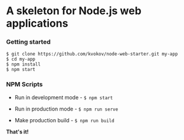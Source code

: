 # A skeleton for Node.js web applications

### Getting started

```shell
$ git clone https://github.com/kvokov/node-web-starter.git my-app
$ cd my-app
$ npm install
$ npm start
```

### NPM Scripts

- Run in development mode - `$ npm start`

- Run in production mode - `$ npm run serve`

- Make production build - `$ npm run build`


**That's it!**
